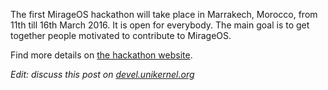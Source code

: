 The first MirageOS hackathon will take place in Marrakech, Morocco, from 11th till 16th March 2016.  It is open for everybody.  The main goal is to get together people motivated to contribute to MirageOS.

Find more details on [the hackathon website](http://marrakech2016.mirage.io).

*Edit: discuss this post on [devel.unikernel.org][discuss]*

[discuss]: https://devel.unikernel.org/t/1st-mirageos-hackathon/24/1
